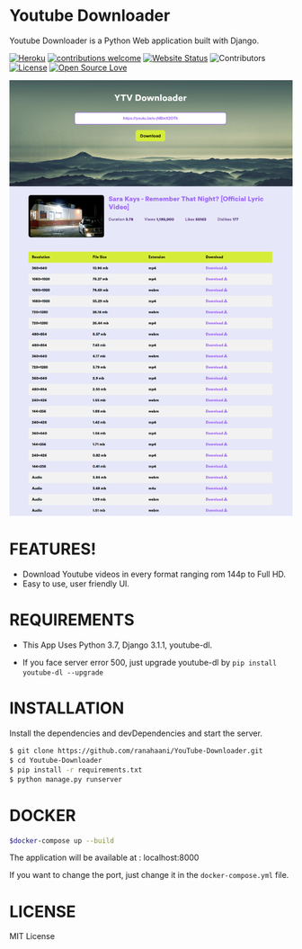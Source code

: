 # Youtube Downloader

Youtube Downloader is a Python Web application built with Django.

[![Heroku](https://heroku-badge.herokuapp.com/?app=heroku-badge)](https://ytdl-gui.herokuapp.com/)
[![contributions welcome](https://img.shields.io/badge/contributions-welcome-brightgreen.svg?style=flat)](https://github.com/ranahaani/YouTube-Downloader/issues)
[![Website Status](https://img.shields.io/website?url=https%3A%2F%2Fytdl-gui.herokuapp.com)](https://ytdl-gui.herokuapp.com/) 
![Contributors](https://img.shields.io/github/contributors/ranahaani/YouTube-Downloader) 
[![License](https://img.shields.io/github/license/ranahaani/YouTube-Downloader)](http://opensource.org/licenses/MIT)
[![Open Source Love](https://badges.frapsoft.com/os/v1/open-source.svg?v=103)](https://github.com/ranahaani/YouTube-Downloader/)


![ScreenShot](demo.png) 
# FEATURES!

  - Download Youtube videos in every format ranging rom 144p to Full HD.
  - Easy to use, user friendly UI.


# REQUIREMENTS
  - This App Uses Python 3.7, Django 3.1.1, youtube-dl.
  * If you face server error 500, just upgrade youtube-dl by ```pip install youtube-dl --upgrade```

# INSTALLATION

Install the dependencies and devDependencies and start the server.

```sh
$ git clone https://github.com/ranahaani/YouTube-Downloader.git
$ cd Youtube-Downloader
$ pip install -r requirements.txt
$ python manage.py runserver
```

# DOCKER
```sh
$docker-compose up --build
```
The application will be available at : localhost:8000

If you want to change the port, just change it in the ```docker-compose.yml``` file.
# LICENSE
MIT License
